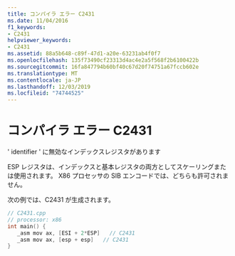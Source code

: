 ```yaml
---
title: コンパイラ エラー C2431
ms.date: 11/04/2016
f1_keywords:
- C2431
helpviewer_keywords:
- C2431
ms.assetid: 88a5b648-c89f-47d1-a20e-63231ab4f0f7
ms.openlocfilehash: 135f73490cf23313d4ac4e2a5f568f2b6100422b
ms.sourcegitcommit: 16fa847794b60bf40c67d20f74751a67fccb602e
ms.translationtype: MT
ms.contentlocale: ja-JP
ms.lasthandoff: 12/03/2019
ms.locfileid: "74744525"
---
```

# <a name="compiler-error-c2431"></a>コンパイラ エラー C2431

' identifier ' に無効なインデックスレジスタがあります

ESP レジスタは、インデックスと基本レジスタの両方としてスケーリングまたは使用されます。 X86 プロセッサの SIB エンコードでは、どちらも許可されません。

次の例では、C2431 が生成されます。

```cpp
// C2431.cpp
// processor: x86
int main() {
   _asm mov ax, [ESI + 2*ESP]   // C2431
   _asm mov ax, [esp + esp]   // C2431
}
```
